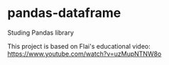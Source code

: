 # pandas-dataframe

Studing Pandas library

This project is based on Flai's educational video: https://www.youtube.com/watch?v=uzMupNTNW8o
